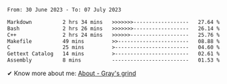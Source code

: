 <!--START_SECTION:waka-->

```txt
From: 30 June 2023 - To: 07 July 2023

Markdown          2 hrs 34 mins   >>>>>>>------------------   27.64 %
Bash              2 hrs 26 mins   >>>>>>>------------------   26.14 %
C++               2 hrs 24 mins   >>>>>>-------------------   25.76 %
Makefile          49 mins         >>-----------------------   08.88 %
C                 25 mins         >------------------------   04.60 %
Gettext Catalog   14 mins         >------------------------   02.61 %
Assembly          8 mins          -------------------------   01.53 %
```

<!--END_SECTION:waka-->

<!-- [![grayxu's github stats](https://github-readme-stats.vercel.app/api?username=grayxu&count_private=true&show_icons=true)](https://github.com/grayxu) -->

✔ Know more about me: [About - Gray's grind](https://www.grayxu.cn/)
